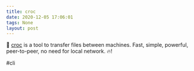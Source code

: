 ```yaml
---
title: croc
date: 2020-12-05 17:06:01
tags: None
layout: post
---
```


🔧 [croc](https://github.com/schollz/croc) is a tool to transfer files between machines. Fast, simple, powerful, peer-to-peer, no need for local network. 🔥!

#cli
